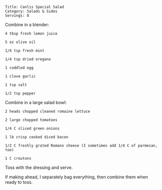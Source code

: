 ~~~ recipe-info
Title: Canlis Special Salad
Category: Salads & Sides
Servings: 8
~~~

Combine in a blender:

~~~ recipe-ingredients
4 tbsp fresh lemon juice

5 oz olive oil

1/4 tsp fresh mint

1/4 tsp dried oregano

1 coddled egg

1 clove garlic

1 tsp salt

1/2 tsp pepper
~~~

Combine in a large salad bowl:

~~~ recipe-ingredients
2 heads chopped cleaned romaine lettuce

2 large chopped tomatoes

1/4 C sliced green onions

1 lb crisp cooked diced bacon

1/2 C freshly grated Romano cheese (I sometimes add 1/4 C of parmesan, too)

1 C croutons
~~~

Toss with the dressing and serve.

If making ahead, I separately bag everything, then combine them when ready to toss.
